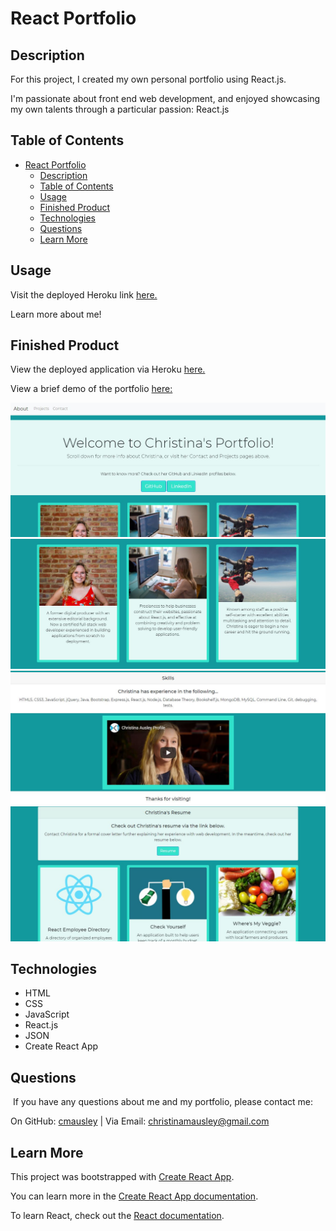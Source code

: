 # React Portfolio

## Description

For this project, I created my own personal portfolio using React.js.

I'm passionate about front end web development, and enjoyed showcasing my own talents through a particular passion: React.js

## Table of Contents
- [React Portfolio](#react-portfolio)
  - [Description](#description)
  - [Table of Contents](#table-of-contents)
  - [Usage](#usage)
  - [Finished Product](#finished-product)
  - [Technologies](#technologies)
  - [Questions](#questions)
  - [Learn More](#learn-more)

## Usage
Visit the deployed Heroku link [here.](https://react-directory-ausley.herokuapp.com/)

Learn more about me!

## Finished Product
View the deployed application via Heroku [here.](https://ausley-resume.herokuapp.com/)

View a brief demo of the portfolio [here:](https://youtu.be/oRSzFiCByxU)

![Example](./assets/portfolio1.JPG)
![Example](./assets/portfolio2.JPG)
![Example](./assets/portfolio3.JPG)
![Example](./assets/portfolio4.JPG)

## Technologies
* HTML
* CSS
* JavaScript
* React.js
* JSON
* Create React App

## Questions
​
If you have any questions about me and my portfolio, please contact me:

On GitHub: [cmausley](https://github.com/cmausley) | Via Email: christinamausley@gmail.com

## Learn More

This project was bootstrapped with [Create React App](https://github.com/facebook/create-react-app).

You can learn more in the [Create React App documentation](https://facebook.github.io/create-react-app/docs/getting-started).

To learn React, check out the [React documentation](https://reactjs.org/).